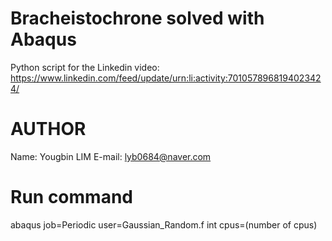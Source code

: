 # Bracheistochrone solved with Abaqus
Python script for the Linkedin video: https://www.linkedin.com/feed/update/urn:li:activity:7010578968194023424/

# AUTHOR
Name: Yougbin LIM
E-mail: lyb0684@naver.com

# Run command
abaqus job=Periodic user=Gaussian_Random.f int cpus=(number of cpus)
